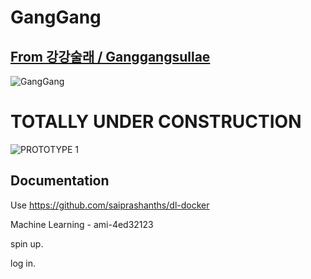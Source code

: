 # GangGang 
## [From 강강술래 / Ganggangsullae](https://en.wikipedia.org/wiki/Ganggangsullae)

![GangGang](http://i.imgur.com/h6BLLLE.jpg)


# TOTALLY UNDER CONSTRUCTION

![PROTOTYPE 1](https://github.com/provolot/GangGang/raw/master/MEDIA/example_addition.gif)

## Documentation

Use https://github.com/saiprashanths/dl-docker

Machine Learning - ami-4ed32123

spin up.

log in.


